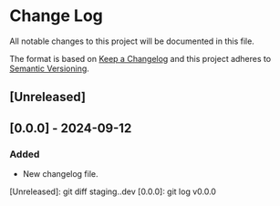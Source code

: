 # Change Log
All notable changes to this project will be documented in this file.

The format is based on [Keep a Changelog](http://keepachangelog.com/)
and this project adheres to [Semantic Versioning](http://semver.org/).

## [Unreleased]

## [0.0.0] - 2024-09-12

### Added

- New changelog file.

[Unreleased]: git diff staging..dev
[0.0.0]: git log v0.0.0
